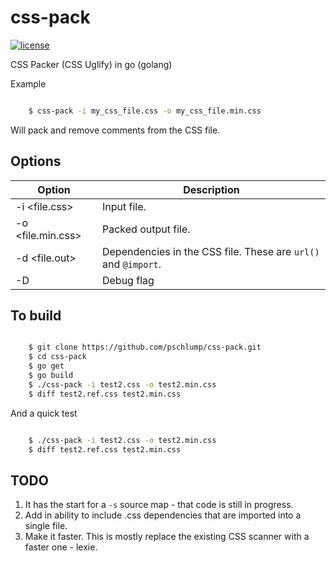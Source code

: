 # css-pack


 [![license](http://img.shields.io/badge/license-MIT-red.svg?style=flat)](https://raw.githubusercontent.com/pschlump/Go-FTL/master/LICENSE)

CSS Packer (CSS Uglify) in go (golang)

Example

``` bash

	$ css-pack -i my_css_file.css -o my_css_file.min.css

```

Will pack and remove comments from the CSS file. 

## Options

Option                     | Description
-------------------------- | -------------------------------------
-i &lt;file.css&gt;        | Input file.
-o &lt;file.min.css&gt;    | Packed output file.
-d &lt;file.out&gt;        | Dependencies in the CSS file.  These are `url()` and `@import`.
-D                         | Debug flag

## To build

``` bash

	$ git clone https://github.com/pschlump/css-pack.git
	$ cd css-pack
	$ go get
	$ go build
	$ ./css-pack -i test2.css -o test2.min.css
	$ diff test2.ref.css test2.min.css

``` 

And a quick test

``` bash

	$ ./css-pack -i test2.css -o test2.min.css
	$ diff test2.ref.css test2.min.css

```

## TODO

1. It has the start for a `-s` source map - that code is still in progress.
2. Add in ability to include .css dependencies that are imported into a single file.
3. Make it faster.  This is mostly replace the existing CSS scanner with a faster one - lexie.


